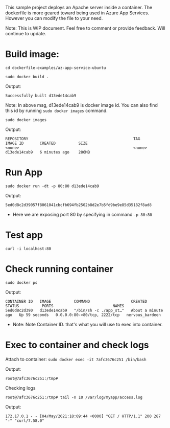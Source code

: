 This sample project deploys an Apache server inside a container. The dockerfile is more geared toward being used in Azure App Services. However you can modify the file to your need.

Note: This is WIP document. Feel free to comment or provide feedback. Will continue to update. 

# Build image:

```
cd dockerfile-examples/az-app-service-ubuntu

sudo docker build .
```

Output:
```
Successfully built d13ede14cab9
```

Note: In above msg, d13ede14cab9 is docker image id. You can also find this id by running
`sudo docker images` command.

`sudo docker images`

Output:

```
REPOSITORY                                              TAG             IMAGE ID       CREATED          SIZE
<none>                                                  <none>          d13ede14cab9   6 minutes ago    286MB
```

# Run App

`sudo docker run -dt -p 80:80 d13ede14cab9`

Output:

`5ed0d8c2d39057f8061041cbcfb694fb2502b8d2e7b5fd9be9e85d35182f8ad8 `

* Here we are exposing port 80 by specifying in command `-p 80:80`

# Test app
`curl -i localhost:80`

# Check running container
`sudo docker ps`

Output:
```
CONTAINER ID   IMAGE          COMMAND                  CREATED              STATUS          PORTS                          NAMES
5ed0d8c2d390   d13ede14cab9   "/bin/sh -c ./app_st…"   About a minute ago   Up 59 seconds   0.0.0.0:80->80/tcp, 2222/tcp   nervous_bardeen
```

* Note: Note Container ID. that's what you will use to exec into container.

# Exec to container and check logs

Attach to container:
`sudo docker exec -it 7afc3676c251 /bin/bash`

Output:

`root@7afc3676c251:/tmp#`

Checking logs

`root@7afc3676c251:/tmp# tail -n 10 /var/log/myapp/access.log`

Output:

`172.17.0.1 - - [04/May/2021:18:09:44 +0000] "GET / HTTP/1.1" 200 287 "-" "curl/7.58.0"`
